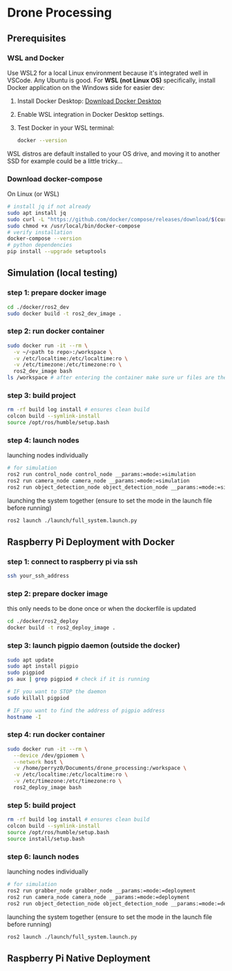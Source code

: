 # Drone Processing

## Prerequisites
### WSL and Docker
Use WSL2 for a local Linux environment because it's integrated well in VSCode. Any Ubuntu is good. For **WSL (not Linux OS)** specifically, install Docker application on the Windows side for easier dev:
1. Install Docker Desktop: [Download Docker Desktop](https://www.docker.com/products/docker-desktop/)
2. Enable WSL integration in Docker Desktop settings.
3. Test Docker in your WSL terminal:

   ```bash
   docker --version
   ```

WSL distros are default installed to your OS drive, and moving it to another SSD for example could be a little tricky...

### Download docker-compose
On Linux (or WSL)
```bash
# install jq if not already
sudo apt install jq
sudo curl -L "https://github.com/docker/compose/releases/download/$(curl -s https://api.github.com/repos/docker/compose/releases/latest | jq -r .tag_name)/docker-compose-$(uname -s)-$(uname -m)" -o /usr/local/bin/docker-compose
sudo chmod +x /usr/local/bin/docker-compose
# verify installation
docker-compose --version
# python dependencies
pip install --upgrade setuptools
```

## Simulation (local testing)
### step 1: prepare docker image
```bash
cd ./docker/ros2_dev
sudo docker build -t ros2_dev_image .
```
### step 2: run docker container
```bash
sudo docker run -it --rm \
  -v ~/<path to repo>:/workspace \
  -v /etc/localtime:/etc/localtime:ro \
  -v /etc/timezone:/etc/timezone:ro \
  ros2_dev_image bash
ls /workspace # after entering the container make sure ur files are there
```
### step 3: build project
```bash
rm -rf build log install # ensures clean build
colcon build --symlink-install
source /opt/ros/humble/setup.bash 
```
### step 4: launch nodes
launching nodes individually
```bash
# for simulation
ros2 run control_node control_node __params:=mode:=simulation
ros2 run camera_node camera_node __params:=mode:=simulation
ros2 run object_detection_node object_detection_node __params:=mode:=simulation
```
launching the system together
(ensure to set the mode in the launch file before running)
```bash
ros2 launch ./launch/full_system.launch.py
```


## Raspberry Pi Deployment with Docker
### step 1: connect to raspberry pi via ssh
```bash
ssh your_ssh_address
```
### step 2: prepare docker image
this only needs to be done once or when the dockerfile is updated
```bash
cd ./docker/ros2_deploy
docker build -t ros2_deploy_image .
```
### step 3: launch pigpio daemon (outside the docker)
```bash
sudo apt update
sudo apt install pigpio
sudo pigpiod
ps aux | grep pigpiod # check if it is running

# IF you want to STOP the daemon
sudo killall pigpiod

# IF you want to find the address of pigpio address
hostname -I
```
### step 4: run docker container
```bash
sudo docker run -it --rm \
  --device /dev/gpiomem \
  --network host \
  -v /home/perryz0/Documents/drone_processing:/workspace \
  -v /etc/localtime:/etc/localtime:ro \
  -v /etc/timezone:/etc/timezone:ro \
  ros2_deploy_image bash
```
### step 5: build project
```bash
rm -rf build log install # ensures clean build
colcon build --symlink-install
source /opt/ros/humble/setup.bash 
source install/setup.bash
```
### step 6: launch nodes
launching nodes individually
```bash
# for simulation
ros2 run grabber_node grabber_node __params:=mode:=deployment
ros2 run camera_node camera_node __params:=mode:=deployment
ros2 run object_detection_node object_detection_node __params:=mode:=deployment
```
launching the system together
(ensure to set the mode in the launch file before running)
```bash
ros2 launch ./launch/full_system.launch.py
```

## Raspberry Pi Native Deployment 
